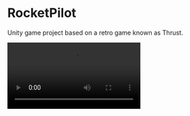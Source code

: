# RocketPilot
Unity game project based on a retro game known as Thrust. 

![](video/gameplayvid.mp4)
